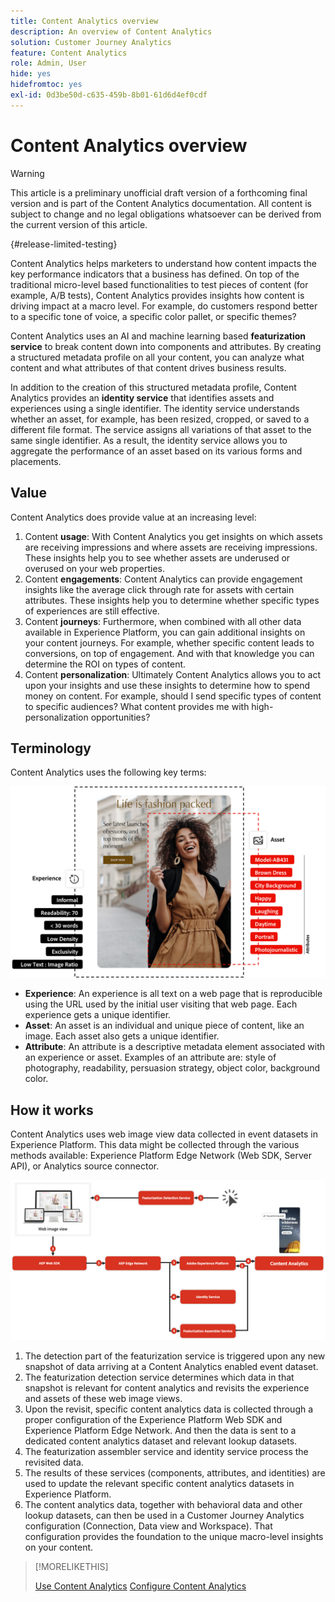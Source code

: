 ```yaml
---
title: Content Analytics overview
description: An overview of Content Analytics
solution: Customer Journey Analytics
feature: Content Analytics
role: Admin, User
hide: yes
hidefromtoc: yes
exl-id: 0d3be50d-c635-459b-8b01-61d6d4ef0cdf
---
```

# Content Analytics overview

<!-- 
This is a placeholder article for upcoming Content Analytics documentation. Currently used to set up contextual help entries for developer working on onboarding UI and workspace UI 
-->

>[!WARNING]
>
>This article is a preliminary unofficial draft version of a forthcoming final version and is part of the Content Analytics documentation. All content is subject to change and no legal obligations whatsoever can be derived from the current version of this article.  
>

{#release-limited-testing}

Content Analytics helps marketers to understand how content impacts the key performance indicators that a business has defined. On top of the traditional micro-level based functionalities to test pieces of content (for example, A/B tests), Content Analytics provides insights how content is driving impact at a macro level. For example, do customers respond better to a specific tone of voice, a specific color pallet, or specific themes?

Content Analytics uses an AI and machine learning based **featurization service** to break content down into components and attributes. By creating a structured metadata profile on all your content, you can analyze what content and what attributes of that content drives business results. 

In addition to the creation of this structured metadata profile, Content Analytics provides an **identity service** that identifies assets and experiences using a single identifier. The identity service understands whether an asset, for example, has been resized, cropped, or saved to a different file format. The service assigns all variations of that asset to the same single identifier. As a result, the identity service allows you to aggregate the performance of an asset based on its various forms and placements.

## Value

Content Analytics does provide value at an increasing level:

1. Content **usage**: With Content Analytics you get insights on which assets are receiving impressions and where assets are receiving impressions. These insights help you to see whether assets are underused or overused on your web properties.
1. Content **engagements**: Content Analytics can provide engagement insights like the average click through rate for assets with certain attributes. These insights help you to determine whether specific types of experiences are still effective.
1. Content **journeys**: Furthermore, when combined with all other data available in Experience Platform, you can gain additional insights on your content journeys. For example, whether specific content leads to conversions, on top of engagement. And with that knowledge you can determine the ROI on types of content.
1. Content **personalization**: Ultimately Content Analytics allows you to act upon your insights and use these insights to determine how to spend money on content. For example, should I send specific types of content to specific audiences? What content provides me with high-personalization opportunities?

## Terminology

Content Analytics uses the following key terms:

![Assets and experiences](/help/content-analytics/assets//content-analytics-experience-asset.png)

* **Experience**: An experience is all text on a web page that is reproducible using the URL used by the initial user visiting that web page. Each experience gets a unique identifier.
* **Asset**: An asset is an individual and unique piece of content, like an image. Each asset also gets a unique identifier.
* **Attribute**: An attribute is a descriptive metadata element associated with an experience or asset. Examples of an attribute are: style of photography, readability, persuasion strategy, object color, background color.

## How it works

Content Analytics uses web image view data collected in event datasets in Experience Platform. This data might be collected through the various methods available: Experience Platform Edge Network (Web SDK, Server API), or Analytics source connector.

![Content Analytics - How it works](assets/how-it-works.png)


1. The detection part of the featurization service is triggered upon any new snapshot of data arriving at a Content Analytics enabled event dataset. 
1. The featurization detection service determines which data in that snapshot is relevant for content analytics and revisits the experience and assets of these web image views. 
1. Upon the revisit, specific content analytics data is collected through a proper configuration of the Experience Platform Web SDK and Experience Platform Edge Network. And then the data is sent to a dedicated content analytics dataset and relevant lookup datasets. 
1. The featurization assembler service and identity service process the revisited data. 
1. The results of these services (components, attributes, and identities) are used to update the relevant specific content analytics datasets in Experience Platform.
1. The content analytics data, together with behavioral data and other lookup datasets, can then be used in a Customer Journey Analytics configuration (Connection, Data view and Workspace). That configuration provides the foundation to the unique macro-level insights on your content.

>[!MORELIKETHIS]
>
>[Use Content Analytics](#report/report.md)
>[Configure Content Analytics](config/configuration.md)
